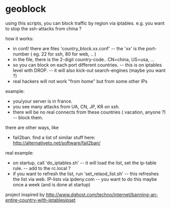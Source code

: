 # geoblock

using this scripts, you can block traffic by region via iptables.
e.g. you want to stop the ssh-attacks from china ?

how it works:
- in conf/ there are files 'country_block.xx.conf'
-- the 'xx' is the port-number ( eg. 22 for ssh, 80 for web, .. )
- in the file, there is the 2-digit country-code.. CN=china, US=usa, ...
- so you can block on each port different countries.
-- this is on iptables level with DROP.
-- it will also kick-out search-engines (maybe you want ?)
- real hackers will not work "from home" but from some other IPs

example:
- you/your server is in france.
- you see many attacks from UA, CN, JP, KR on ssh. 
- there will be no real connects from these countries ( vacation, anyone ?)
-- block them.

there are other ways, like 
- fail2ban.
find a list of similar stuff here: http://alternativeto.net/software/fail2ban/

real example:
- on startup, call 'do_iptables.sh'
-- it will load the list, set the ip-table rule.
-- add to the rc.local ?
- if you want to refresh the list, run 'set_relaod_list.sh'
-- this refreshes the list via web. IP-lists via ipdeny.com
-- you want to do this maybe once a week (and is done at startup)


project inspired by
http://www.dghost.com/techno/internet/banning-an-entire-country-with-iptablesipset
